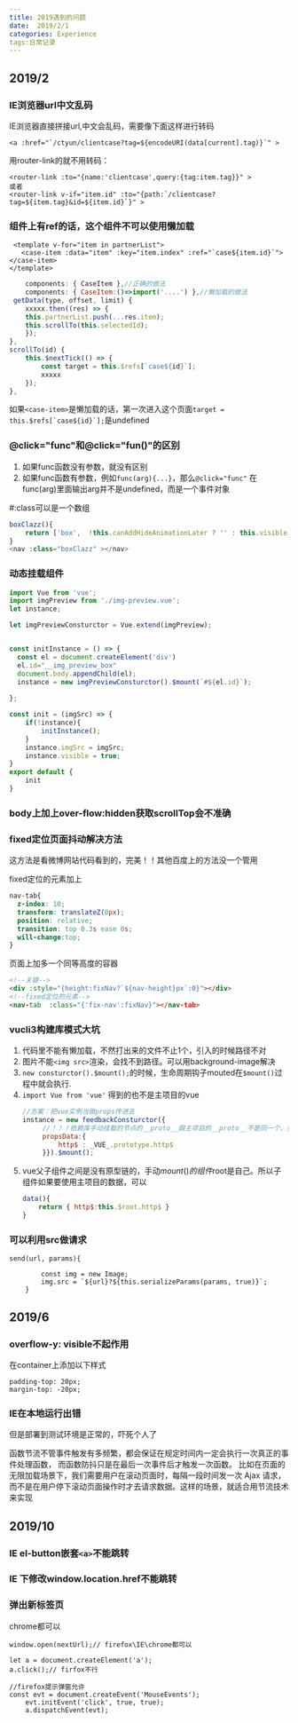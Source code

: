 ```yaml
---
title: 2019遇到的问题  
date:  2019/2/1
categories: Experience
tags:日常记录 
---
```


2019/2 
---------------
### IE浏览器url中文乱码
IE浏览器直接拼接url,中文会乱码，需要像下面这样进行转码
 ```
 <a :href="`/ctyun/clientcase?tag=${encodeURI(data[current].tag)}`" >
 ```
 用router-link的就不用转码：
 ```
 <router-link :to="{name:'clientcase',query:{tag:item.tag}}" >
 或者
<router-link v-if="item.id" :to="{path:`/clientcase?tag=${item.tag}&id=${item.id}`}" >
 ```

 ### 组件上有ref的话，这个组件不可以使用懒加载
 ```
  <template v-for="item in partnerList">
    <case-item :data="item" :key="item.index" :ref="`case${item.id}`"></case-item>
</template>
```
```js
    components: { CaseItem },//正确的做法
    components: { CaseItem:()=>import('....') },//懒加载的做法  
 getData(type, offset, limit) {
    xxxxx.then((res) => {
    this.partnerList.push(...res.item);
    this.scrollTo(this.selectedId);
    });
},
scrollTo(id) {
    this.$nextTick(() => {
        const target = this.$refs[`case${id}`];
        xxxxx
    });
},
```
如果``<case-item>``是懒加载的话，第一次进入这个页面``target = this.$refs[`case${id}`];``是undefined

### @click="func"和@click="fun()"的区别
1. 如果func函数没有参数，就没有区别
2. 如果func函数有参数，例如``func(arg){...}``，那么``@click="func"`` 在func(arg)里面输出arg并不是undefined，而是一个事件对象

#:class可以是一个数组
```js
boxClazz(){
    return ['box',  !this.canAddHideAnimationLater ? '' : this.visible ? 'show': 'hide']
}
<nav :class="boxClazz" ></nav>
```
### 动态挂载组件
```js
import Vue from 'vue';
import imgPreview from './img-preview.vue';
let instance;

let imgPreviewConsturctor = Vue.extend(imgPreview);


const initInstance = () => {
  const el = document.createElement('div')
  el.id="__img_preview_box"
  document.body.appendChild(el);
  instance = new imgPreviewConsturctor().$mount(`#${el.id}`);
  
};

const init = (imgSrc) => {
	if(!instance){
		initInstance();
	}
	instance.imgSrc = imgSrc;
	instance.visible = true;
}
export default {
	init
}
```

### body上加上over-flow:hidden获取scrollTop会不准确

### fixed定位页面抖动解决方法
这方法是看微博网站代码看到的，完美！！其他百度上的方法没一个管用

fixed定位的元素加上
```css
nav-tab{
  z-index: 10;
  transform: translateZ(0px);
  position: relative;
  transition: top 0.3s ease 0s;
  will-change:top;
}  
```
页面上加多一个同等高度的容器
```html
<!--关键-->
<div :style="{height:fixNav?`${nav-height}px`:0}"></div>
<!--fixed定位的元素-->
<nav-tab  :class="{'fix-nav':fixNav}"></nav-tab>
```


### vucli3构建库模式大坑
1. 代码里不能有懒加载，不然打出来的文件不止1个，引入的时候路径不对
2. 图片不能``<img src>``渲染，会找不到路径。可以用background-image解决
3. ``new consturctor().$mount();``的时候，生命周期钩子mouted在``$mount()``过程中就会执行.
4. ``import Vue from 'vue'`` 得到的也不是主项目的vue
    ```js
    //方案：把vue实例当做props传进去
    instance = new feedbackConsturctor({
         //！！！依赖库手动挂载的节点的__proto__跟主项目的__proto__不是同一个，会导致断链
         propsData:{
             http$ : _VUE_.prototype.http$
         }}).$mount();
    ```
5. vue父子组件之间是没有原型链的，手动$mount()的组件$root是自己。所以子组件如果要使用主项目的数据，可以
    ```js
    data(){
        return { http$:this.$root.http$ }
    }
    ```

### 可以利用src做请求
```
send(url, params){

		const img = new Image;
		img.src = `${url}?${this.serializeParams(params, true)}`;
	}
```
2019/6
---------------
### overflow-y: visible不起作用
在container上添加以下样式
```
padding-top: 20px;
margin-top: -20px;
```

### IE在本地运行出错
但是部署到测试环境是正常的，吓死个人了


函数节流不管事件触发有多频繁，都会保证在规定时间内一定会执行一次真正的事件处理函数，
而函数防抖只是在最后一次事件后才触发一次函数。 比如在页面的无限加载场景下，我们需要用户在滚动页面时，每隔一段时间发一次 Ajax 请求，而不是在用户停下滚动页面操作时才去请求数据。这样的场景，就适合用节流技术来实现


2019/10
---------------
### IE el-button嵌套``<a>``不能跳转
### IE 下修改window.location.href不能跳转

### 弹出新标签页
chrome都可以

```
window.open(nextUrl);// firefox\IE\chrome都可以

let a = document.createElement('a');
a.click();// firfox不行

//firefox提示弹窗允许
const evt = document.createEvent('MouseEvents');
    evt.initEvent('click', true, true);
    a.dispatchEvent(evt);
```